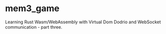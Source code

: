 # mem3_game
Learning Rust Wasm/WebAssembly with Virtual Dom Dodrio and WebSocket communication - part three.
